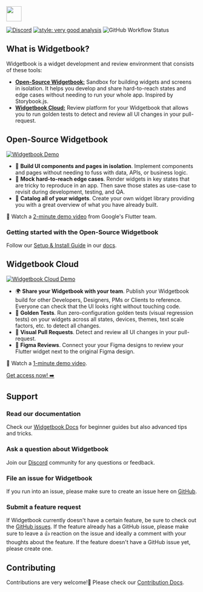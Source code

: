 <img height=40 src="https://raw.githubusercontent.com/widgetbook/widgetbook/2107e1afe2217e8ecde56c6ade1fd3706c3e6570/docs/assets/WidgetbookLogo.svg">

[![Discord](https://img.shields.io/discord/879618555560218625?color=blue&style=flat-square&logo=discord)](https://discord.com/invite/zT4AMStAJA)
[![style: very good analysis](https://img.shields.io/badge/style-very_good_analysis-B22C89.svg?style=flat-square)](https://pub.dev/packages/very_good_analysis) 
![GitHub Workflow Status](https://img.shields.io/github/actions/workflow/status/widgetbook/widgetbook/widgetbook.yaml?branch=main)

## What is Widgetbook?

Widgetbook is a widget development and review environment that consists of these tools:

- [**Open-Source Widgetbook:**](https://docs.widgetbook.io/) Sandbox for building widgets and screens in isolation. It helps you develop and share hard-to-reach states and edge cases without needing to run your whole app. Inspired by Storybook.js.
- [**Widgetbook Cloud:**](https://docs.widgetbook.io/cloud) Review platform for your Widgetbook that allows you to run golden tests to detect and review all UI changes in your pull-request.

## Open-Source Widgetbook
[![Widgetbook Demo](https://github.com/widgetbook/widgetbook/blob/docs/landing-page/docs/assets/screenshots/widgetbook_with_code.jpeg?raw=true)](https://demo.widgetbook.io/)

- 🧱 **Build UI components and pages in isolation**. Implement components and pages without needing to fuss with data, APIs, or business logic.
- 👀 **Mock hard-to-reach edge cases**. Render widgets in key states that are tricky to reproduce in an app. Then save those states as use-case to revisit during development, testing, and QA.
- 📙 **Catalog all of your widgets**. Create your own widget library providing you with a great overview of what you have already built.

🎥 Watch a [2-minute demo video](https://youtu.be/sGRetvJ-zZI) from Google's Flutter team.

### Getting started with the Open-Source Widgetbook
Follow our [Setup & Install Guide](https://docs.widgetbook.io/quick-start) in our [docs](https://docs.widgetbook.io).

## Widgetbook Cloud

[![Widgetbook Cloud Demo](https://github.com/widgetbook/widgetbook/blob/docs/landing-page/docs/assets/screenshots/WidgetbookCloud.png?raw=true)](https://youtu.be/l3tj9VvkjLs)

- 🌍 **Share your Widgetbook with your team**. Publish your Widgetbook build for other Developers, Designers, PMs or Clients to reference. Everyone can check that the UI looks right without touching code.
- 🏅 **Golden Tests**. Run zero-configuration golden tests (visual regression tests) on your widgets across all states, devices, themes, text scale factors, etc. to detect all changes.
- 🧪 **Visual Pull Requests**. Detect and review all UI changes in your pull-request.
- 🎨 **Figma Reviews**. Connect your your Figma designs to review your Flutter widget next to the original Figma design.

🎥 Watch a [1-minute demo video](https://youtu.be/l3tj9VvkjLs).

[Get access now! ➡️](https://app.widgetbook.io/sign-up)

## Support

### Read our documentation
Check our [Widgetbook Docs](https://docs.widgetbook.io/) for beginner guides but also advanced tips and tricks.

### Ask a question about Widgetbook
Join our [Discord](https://discord.com/invite/zT4AMStAJA) community for any questions or feedback.

### File an issue for Widgetbook
If you run into an issue, please make sure to create an issue here on [GitHub](https://github.com/widgetbook/widgetbook/issues).

### Submit a feature request
If Widgetbook currently doesn't have a certain feature, be sure to check out the [GitHub issues](https://github.com/widgetbook/widgetbook/issues). If the feature already has a GitHub issue, please make sure to leave a 👍 reaction on the issue and ideally a comment with your thoughts about the feature. If the feature doesn't have a GitHub issue yet, please create one.

## Contributing
Contributions are very welcome!💙 Please check our [Contribution Docs](https://docs.widgetbook.io/contribution).
